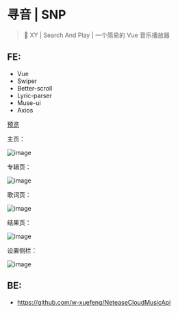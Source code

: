 # 寻音 | SNP

> 🎵 XY | Search And Play | 一个简易的 Vue 音乐播放器

## FE:  
- Vue
- Swiper
- Better-scroll
- Lyric-parser
- Muse-ui
- Axios

[预览](https://xy.wangxuefeng.com.cn)

主页：

![image](_img/0.png)

专辑页：

![image](_img/1.png)

歌词页：

![image](_img/2.png)

结果页：

![image](_img/3.png)

设置侧栏：

![image](_img/4.png)

## BE:  
- https://github.com/w-xuefeng/NeteaseCloudMusicApi

   